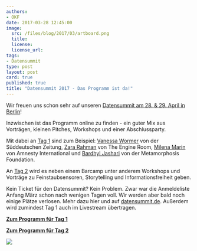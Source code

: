 ```yaml
---
authors: 
- OKF
date: 2017-03-28 12:45:00
image:
  src: /files/blog/2017/03/artboard.png
  title: 
  license:
  license_url:
tags:
- Datensummit
type: post 
layout: post 
card: true
published: true
title: "Datensummit 2017 - Das Programm ist da!" 
---
```


Wir freuen uns schon sehr auf unseren [Datensummit am 28. & 29. April in Berlin](https://datensummit.de/)!
 
Inzwischen ist das Programm online zu finden - ein guter Mix aus Vorträgen, kleinen Pitches, Workshops und einer Abschlussparty. 

Mit dabei an [Tag 1](https://datensummit.de/tag_eins/) sind zum Beispiel: [Vanessa Wormer](https://datensummit.de/speaker/vanessa) von der Süddeutschen Zeitung, [Zara Rahman](https://datensummit.de/speaker/zara) von The Engine Room, [Milena Marin](https://datensummit.de/speaker/milena) von Amnesty International und [Bardhyl Jashari](https://datensummit.de/speaker/bardhyl) von der Metamorphosis Foundation. 

An [Tag 2](https://datensummit.de/tag_zwei/) wird es neben einem Barcamp unter anderem Workshops und Vorträge zu Feinstaubsensoren, Storytelling und Informationsfreiheit geben.

Kein Ticket für den Datensummit? Kein Problem. Zwar war die Anmeldeliste Anfang März schon nach wenigen Tagen voll. Wir werden aber bald noch einige Plätze verlosen. Mehr dazu hier und auf [datensummit.de](https://datensummit.de/). Außerdem wird zumindest Tag 1 auch im Livestream übertragen.

**[Zum Programm für Tag 1](https://datensummit.de/tag_eins/)**

**[Zum Programm für Tag 2](https://datensummit.de/tag_zwei/)**

<img src="https://datensummit.de/static/img/dance.gif">
